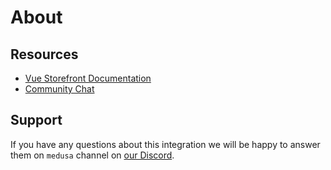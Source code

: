 # About

## Resources

- [Vue Storefront Documentation](https://docs.vuestorefront.io/v2/)
- [Community Chat](https://discord.vuestorefront.io)

## Support

If you have any questions about this integration we will be happy to answer them on  `medusa` channel on [our Discord](discord.vuestorefront.io).
